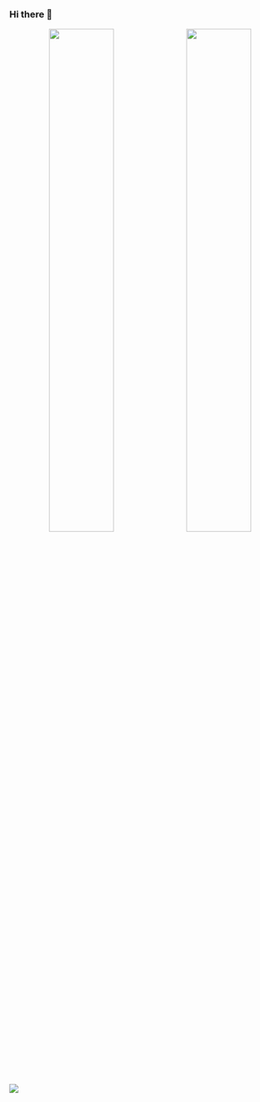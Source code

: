 ### Hi there 👋

<!--
**kevkh/kevkh** is a ✨ _special_ ✨ repository because its `README.md` (this file) appears on your GitHub profile.

Here are some ideas to get you started:

- 🔭 I’m currently working on ...
- 🌱 I’m currently learning ...
- 👯 I’m looking to collaborate on ...
- 🤔 I’m looking for help with ...
- 💬 Ask me about ...
- 📫 How to reach me: ...
- 😄 Pronouns: ...
- ⚡ Fun fact: ...
-->

<p align="center">
  <img width="48%" src="https://github-readme-stats.vercel.app/api?username=kevkh&show_icons=true&theme=tokyonight" />
  <img width="48%" src="https://github-readme-streak-stats.herokuapp.com/?user=kevkh&theme=tokyonight" />
</p>

![](https://komarev.com/ghpvc/?username=kevkh&color=blue&label=My+Views)

